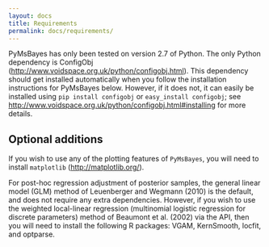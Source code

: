 ```yaml
---
layout: docs
title: Requirements
permalink: docs/requirements/
---
```


PyMsBayes has only been tested on version 2.7 of Python. The only Python
dependency is ConfigObj (<http://www.voidspace.org.uk/python/configobj.html>).
This dependency should get installed automatically when you follow the
installation instructions for PyMsBayes below. However, if it does not, it can
easily be installed using `pip install configobj` or `easy_install configobj`;
see <http://www.voidspace.org.uk/python/configobj.html#installing> for more
details.

Optional additions
------------------

If you wish to use any of the plotting features of `PyMsBayes`, you will need
to install `matplotlib` (<http://matplotlib.org/>).

For post-hoc regression adjustment of posterior samples, the general linear
model (GLM) method of Leuenberger and Wegmann (2010) is the default, and does
not require any extra dependencies.  However, if you wish to use the weighted
local-linear regression (multinomial logistic regression for discrete
parameters) method of Beaumont et al. (2002) via the API, then you will need to
install the following R packages: VGAM, KernSmooth, locfit, and optparse.

